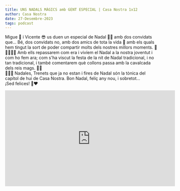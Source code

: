 ```yaml
---
title: UNS NADALS MÀGICS amb GENT ESPECIAL | Casa Nostra 1x12
author: Casa Nostra
date: 27-Desembre-2023
tags: podcast
---
```


<p>Migue 🥸 i Vicente 😎 us duen un especial de Nadal 🎄🎅 amb dos convidats que... Bé, dos convidats no, amb dos amics de tota la vida 💫 amb els quals hem tingut la sort de poder compartir molts dels nostres millors moments. 🤩 
<br>🧍‍♂️🧍‍♀️ Amb ells repassarem com era i vivíem el Nadal a la nostra joventut i com ho fem ara; com s&#39;ha viscut la festa de la nit de Nadal tradicional, i no tan tradicional, i també comentarem què collons passa amb la cavalcada dels reis mags. 👑🤴
<br>🎤🚂🎡 Nadales, Trenets que ja no estan i fires de Nadal són la tònica del capítol de hui de Casa Nostra. Bon Nadal, feliç any nou, i sobretot... 
<br>¡Sed felices! 🫶❤️</p>

<iframe width="560" height="315" src="https://www.youtube.com/embed/DEw9JhWCdsU?si=0mepu_oN4XDT_qPI" title="YouTube video player" frameborder="0" allow="accelerometer; autoplay; clipboard-write; encrypted-media; gyroscope; picture-in-picture; web-share" referrerpolicy="strict-origin-when-cross-origin" allowfullscreen></iframe>
